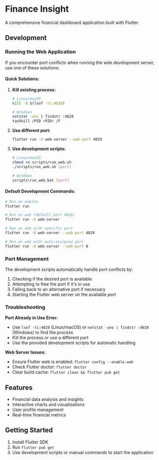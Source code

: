 # Finance Insight

A comprehensive financial dashboard application built with Flutter.

## Development

### Running the Web Application

If you encounter port conflicts when running the web development server, use one of these solutions:

#### Quick Solutions:

1. **Kill existing process:**
   ```bash
   # Linux/macOS
   kill -9 $(lsof -ti:4028)
   
   # Windows
   netstat -ano | findstr :4028
   taskkill /PID <PID> /F
   ```

2. **Use different port:**
   ```bash
   flutter run -d web-server --web-port 4029
   ```

3. **Use development scripts:**
   ```bash
   # Linux/macOS
   chmod +x scripts/run_web.sh
   ./scripts/run_web.sh [port]
   
   # Windows
   scripts\run_web.bat [port]
   ```

#### Default Development Commands:

```bash
# Run on mobile
flutter run

# Run on web (default port 4028)
flutter run -d web-server

# Run on web with specific port
flutter run -d web-server --web-port 4029

# Run on web with auto-assigned port
flutter run -d web-server --web-port 0
```

### Port Management

The development scripts automatically handle port conflicts by:
1. Checking if the desired port is available
2. Attempting to free the port if it's in use
3. Falling back to an alternative port if necessary
4. Starting the Flutter web server on the available port

### Troubleshooting

**Port Already in Use Error:**
- Use `lsof -ti:4028` (Linux/macOS) or `netstat -ano | findstr :4028` (Windows) to find the process
- Kill the process or use a different port
- Use the provided development scripts for automatic handling

**Web Server Issues:**
- Ensure Flutter web is enabled: `flutter config --enable-web`
- Check Flutter doctor: `flutter doctor`
- Clear build cache: `flutter clean && flutter pub get`

## Features

- Financial data analysis and insights
- Interactive charts and visualizations
- User profile management
- Real-time financial metrics

## Getting Started

1. Install Flutter SDK
2. Run `flutter pub get`
3. Use development scripts or manual commands to start the application